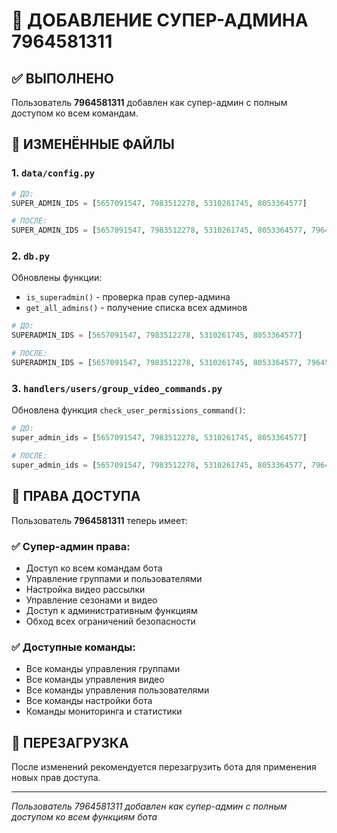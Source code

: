 # 🔐 ДОБАВЛЕНИЕ СУПЕР-АДМИНА 7964581311

## ✅ ВЫПОЛНЕНО

Пользователь **7964581311** добавлен как супер-админ с полным доступом ко всем командам.

## 📁 ИЗМЕНЁННЫЕ ФАЙЛЫ

### 1. **`data/config.py`**
```python
# ДО:
SUPER_ADMIN_IDS = [5657091547, 7983512278, 5310261745, 8053364577]

# ПОСЛЕ:
SUPER_ADMIN_IDS = [5657091547, 7983512278, 5310261745, 8053364577, 7964581311]
```

### 2. **`db.py`**
Обновлены функции:
- `is_superadmin()` - проверка прав супер-админа
- `get_all_admins()` - получение списка всех админов

```python
# ДО:
SUPERADMIN_IDS = [5657091547, 7983512278, 5310261745, 8053364577]

# ПОСЛЕ:
SUPERADMIN_IDS = [5657091547, 7983512278, 5310261745, 8053364577, 7964581311]
```

### 3. **`handlers/users/group_video_commands.py`**
Обновлена функция `check_user_permissions_command()`:
```python
# ДО:
super_admin_ids = [5657091547, 7983512278, 5310261745, 8053364577]

# ПОСЛЕ:
super_admin_ids = [5657091547, 7983512278, 5310261745, 8053364577, 7964581311]
```

## 🎯 ПРАВА ДОСТУПА

Пользователь **7964581311** теперь имеет:

### ✅ **Супер-админ права:**
- Доступ ко всем командам бота
- Управление группами и пользователями
- Настройка видео рассылки
- Управление сезонами и видео
- Доступ к административным функциям
- Обход всех ограничений безопасности

### ✅ **Доступные команды:**
- Все команды управления группами
- Все команды управления видео
- Все команды управления пользователями
- Все команды настройки бота
- Команды мониторинга и статистики

## 🔄 ПЕРЕЗАГРУЗКА

После изменений рекомендуется перезагрузить бота для применения новых прав доступа.

---
*Пользователь 7964581311 добавлен как супер-админ с полным доступом ко всем функциям бота*
